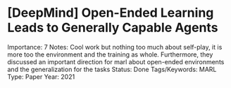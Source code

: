 # [DeepMind] Open-Ended Learning Leads to Generally Capable Agents

Importance: 7
Notes: Cool work but nothing too much about self-play, it is more too the environment and the training as whole. Furthermore, they discussed an important direction for marl about open-ended environments and the generalization for the tasks
Status: Done
Tags/Keywords: MARL
Type: Paper
Year: 2021